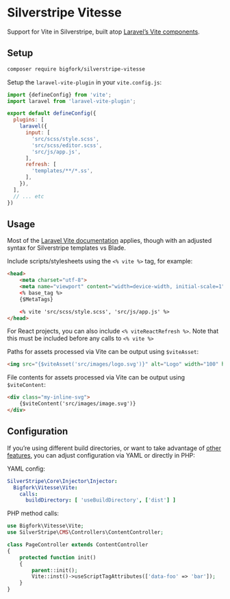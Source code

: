 # Silverstripe Vitesse

Support for Vite in Silverstripe, built atop [Laravel’s Vite components](https://laravel.com/docs/12.x/vite).

## Setup

```bash
composer require bigfork/silverstripe-vitesse
```

Setup the `laravel-vite-plugin` in your `vite.config.js`:

```js
import {defineConfig} from 'vite';
import laravel from 'laravel-vite-plugin';

export default defineConfig({
  plugins: [
    laravel({
      input: [
        'src/scss/style.scss',
        'src/scss/editor.scss',
        'src/js/app.js',
      ],
      refresh: [
        'templates/**/*.ss',
      ],
    }),
  ],
  // ... etc
})
```

## Usage

Most of the [Laravel Vite documentation](https://laravel.com/docs/12.x/vite) applies, though with an adjusted syntax for Silverstripe templates vs Blade.

Include scripts/stylesheets using the `<% vite %>` tag, for example:
```html
<head>
    <meta charset="utf-8">
    <meta name="viewport" content="width=device-width, initial-scale=1" />
    <% base_tag %>
    {$MetaTags}

    <% vite 'src/scss/style.scss', 'src/js/app.js' %>
</head>
```

For React projects, you can also include `<% viteReactRefresh %>`. Note that this must be included before any calls to `<% vite %>`

Paths for assets processed via Vite can be output using `$viteAsset`:
```html
<img src="{$viteAsset('src/images/logo.svg')}" alt="Logo" width="100" height="100" />
```

File contents for assets processed via Vite can be output using `$viteContent`:
```html
<div class="my-inline-svg">
    {$viteContent('src/images/image.svg')}
</div>
```

## Configuration

If you’re using different build directories, or want to take advantage of [other features](https://laravel.com/docs/12.x/vite), you can adjust configuration via YAML or directly in PHP:

YAML config:
```yml
SilverStripe\Core\Injector\Injector:
  Bigfork\Vitesse\Vite:
    calls:
      buildDirectory: [ 'useBuildDirectory', ['dist'] ]
```

PHP method calls:
```php
use Bigfork\Vitesse\Vite;
use SilverStripe\CMS\Controllers\ContentController;

class PageController extends ContentController
{
    protected function init()
    {
        parent::init();
        Vite::inst()->useScriptTagAttributes(['data-foo' => 'bar']);
    }
}
```
